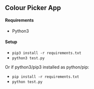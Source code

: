 ## Colour Picker App

#### Requirements 
 - Python3


#### Setup
 - `pip3 install -r requirements.txt`
 - `python3 test.py`

 Or if python3/pip3 installed as python/pip:
  - `pip install -r requirements.txt`
  - `python test.py`